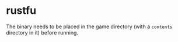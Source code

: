 # rustfu

The binary needs to be placed in the game directory (with a `contents` directory in it) before running.
